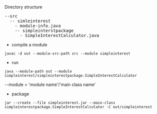 Directory structure
<pre>
--src
  -- simleinterest
    - module-info.java
    -- simpleinterstpackage
      - SimpleInterestCalculator.java
</pre>

- compile a module
```
javac -d out --module-src-path src --module simpleinterest
```

- run
```
java --module-path out --module simpleinterest/simpleinterestpackage.SimpleInterestCalculator
```
--module = 'module name'/'main class name'

- package
```
jar --create --file simpleinterest.jar --main-class simpleinterestpackage.SimpleInterestCalculator -C out/simpleinterest
```
